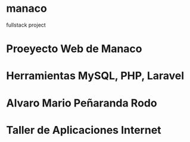 # manaco
fullstack project
# Proeyecto Web de Manaco
# Herramientas MySQL, PHP, Laravel
# Alvaro Mario Peñaranda Rodo
# Taller de Aplicaciones Internet